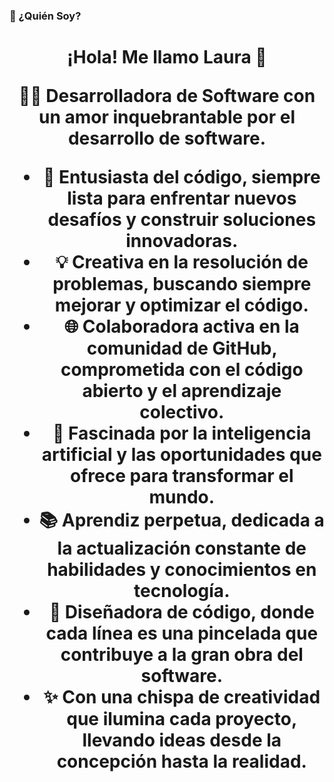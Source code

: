 ### 🌟 ¿Quién Soy?

<h1 align="center">¡Hola! Me llamo Laura 👋</h>

👩‍💻 **Desarrolladora de Software** con un amor inquebrantable por el desarrollo de software. 

- 🚀 **Entusiasta del código,** siempre lista para enfrentar nuevos desafíos y construir soluciones innovadoras.
- 💡 **Creativa en la resolución de problemas,** buscando siempre mejorar y optimizar el código.
- 🌐 **Colaboradora activa en la comunidad de GitHub,** comprometida con el código abierto y el aprendizaje colectivo.
- 🤖 **Fascinada por la inteligencia artificial** y las oportunidades que ofrece para transformar el mundo.
- 📚 **Aprendiz perpetua,** dedicada a la actualización constante de habilidades y conocimientos en tecnología.
- 🎨 **Diseñadora de código,** donde cada línea es una pincelada que contribuye a la gran obra del software.
- ✨ Con una chispa de creatividad que ilumina cada proyecto, llevando ideas desde la concepción hasta la realidad.

